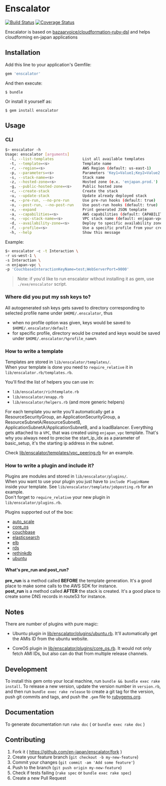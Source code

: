 # Enscalator

[![Build Status](***REMOVED***)](***REMOVED***)
[![Coverage Status](***REMOVED***c)](***REMOVED***)

Enscalator is based on [bazaarvoice/cloudformation-ruby-dsl](https://github.com/bazaarvoice/cloudformation-ruby-dsl) 
and helps cloudforming en-japan applications

## Installation

Add this line to your application's Gemfile:

```ruby
gem 'enscalator'
```

And then execute:

    $ bundle

Or install it yourself as:

    $ gem install enscalator

## Usage

### CLI

```bash
$> enscalator -h
Usage: enscalator [arguments]
  -l, --list-templates             List all available templates
  -t, --template=<s>               Template name
  -r, --region=<s>                 AWS Region (default: us-east-1)
  -p, --parameters=<s>             Parameters 'Key1=Value1;Key2=Value2'
  -s, --stack-name=<s>             Stack name
  -z, --hosted-zone=<s>            Hosted zone (e.x. 'enjapan.prod.')
  -g, --public-hosted-zone=<s>     Public hosted zone
  -c, --create-stack               Create the stack
  -u, --update-stack               Update already deployed stack
  -e, --pre-run, --no-pre-run      Use pre-run hooks (default: true)
  -o, --post-run, --no-post-run    Use post-run hooks (default: true)
  -x, --expand                     Print generated JSON template
  -a, --capabilities=<s>           AWS capabilities (default: CAPABILITY_IAM)
  -n, --vpc-stack-name=<s>         VPC stack name (default: enjapan-vpc)
  -d, --availability-zone=<s>      Deploy to specific availability zone (default: all)
  -f, --profile=<s>                Use a specific profile from your credential file
  -h, --help                       Show this message
```

Example:
```bash
$> enscalator -c -t Interaction \
-r us-west-1 \
-s Interaction \
-n enjapan-vpc \
-p 'CouchbaseInteractionKeyName=test;WebServerPort=9000'
```

> Note: if you'd like to run enscalator without installing it as gem, use `./exe/enscalator` script.

### Where did you put my ssh keys to?

All autogenerated ssh keys gets saved to directory corresponding to selected profile name
under `$HOME/.enscalator`, thus

* when no profile option was given, keys would be saved to `$HOME/.enscalator/default`
* for specific profile, directory would be created and keys would be saved under `$HOME/.enscalator/%profile_name%`

### How to write a template
Templates are stored in `lib/enscalator/templates/`.  
When your template is done you need to `require_relative` it in `lib/enscalator.rb/templates.rb`.

You'll find the list of helpers you can use in:

* `lib/enscalator/richtemplate.rb`
* `lib/enscalator/enapp.rb`
* `lib/enscalator/helpers.rb` (and more generic helpers)

For each template you write you'll automatically get a ResourceSecurityGroup, an ApplicationSecurityGroup, 
a ResourceSubnetA/ResourceSubnetB, ApplicationSubnetA/ApplicationSubnetB, and a loadBalancer. 
Everything gets attached to a `VPC`, that was created using `enjapan_vpc` template.
That's why you always need to precise the start_ip_idx as a parameter of basic_setup,
it's the starting ip address in the subnet.

Check [lib/enscalator/templates/vpc_peering.rb](lib/enscalator/templates/vpc_peering.rb) for an example.


### How to write a plugin and include it?
Plugins are modules and stored in `lib/enscalator/plugins/`.  
When you want to use your plugin you just have to `include PluginName` inside your template.
See `lib/enscalator/template/jobposting.rb` for an example.  
Don't forget to `require_relative` your new plugin in `lib/enscalator/plugins.rb`.

Plugins supported out of the box:

* [auto_scale](lib/enscalator/plugins/auto_scale.rb)
* [core_os](lib/enscalator/plugins/core_os.rb)
* [couchbase](lib/enscalator/plugins/couchbase.rb)
* [elasticsearch](lib/enscalator/plugins/elasticsearch.rb)
* [elb](lib/enscalator/plugins/elb.rb)
* [rds](lib/enscalator/plugins/rds.rb)
* [rethinkdb](lib/enscalator/plugins/rethinkdb.rb)
* [ubuntu](lib/enscalator/plugins/ubuntu.rb)

#### What's pre_run and post_run?
**pre_run** is a method called **BEFORE** the template generation. It's a good place to make some calls to the AWS SDK for instance.  
**post_run** is a method called **AFTER** the stack is created. It's a good place to create some DNS records in route53 for instance.

## Notes

There are number of plugins with pure magic:

* Ubuntu plugin in [lib/enscalator/plugins/ubuntu.rb](lib/enscalator/plugins/ubuntu.rb). 
It'll automatically get the AMIs ID from the ubuntu website.

* CoreOS plugin in [lib/enscalator/plugins/core_os.rb](lib/enscalator/plugins/core_os.rb).
It would not only fetch AMI IDs, but also can do that from multiple release channels.

## Development

To install this gem onto your local machine, run `bundle && bundle exec rake install`.
To release a new version, update the version number in `version.rb`, and then run `bundle exec rake release` 
to create a git tag for the version, push git commits and tags, 
and push the `.gem` file to [rubygems.org](https://rubygems.org).

## Documentation

To generate documentation run `rake doc` ( or `bundle exec rake doc` )

## Contributing

1. Fork it ( https://github.com/en-japan/enscalator/fork )
2. Create your feature branch (`git checkout -b my-new-feature`)
3. Commit your changes (`git commit -am 'Add some feature'`)
4. Push to the branch (`git push origin my-new-feature`)
5. Check if tests failing (`rake spec` or `bundle exec rake spec`)
6. Create a new Pull Request
